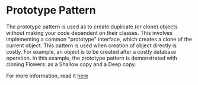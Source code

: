 # Prototype Pattern

The prototype pattern is used as to create duplicate (or clone) objects without making your code dependent on their classes. 
This involves implementing a common "prototype" interface, which creates a clone of the current object. This pattern is used when creation of object directly is costly. For example, an object is to be created after a costly database operation. In this example, the prototype pattern is demonstrated with cloning Flowers: as a Shallow copy and a Deep copy.

For more information, read it [here](https://refactoring.guru/design-patterns/prototype)
